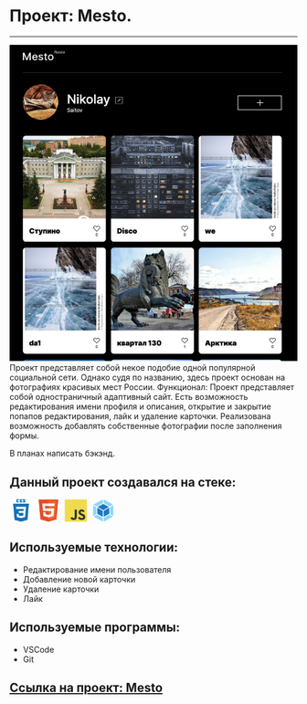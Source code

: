 # Проект: Mesto.
---
![Картинка, Путешествие по России](https://github.com/nikolaysaitov/mesto/blob/main/src/images/%D0%A1%D0%BD%D0%B8%D0%BC%D0%BE%D0%BA%20%D1%8D%D0%BA%D1%80%D0%B0%D0%BD%D0%B0%202022-04-17%20%D0%B2%2018.30.07.jpg)
</br>
Проект представляет собой некое подобие одной популярной социальной сети. Однако судя по названию, здесь проект основан на фотографиях красивых мест России.
Функционал: Проект представляет собой одностраничный адаптивный сайт. Есть возможность редактирования имени профиля и описания, открытие и закрытие попапов редактирования, лайк и удаление карточки. Реализована возможность добавлять собственные фотографии после заполнения формы.

В планах написать бэкэнд.
 
## Данный проект создавался на стеке:
 <img src="https://github.com/devicons/devicon/blob/master/icons/css3/css3-plain-wordmark.svg"  title="CSS3" alt="CSS" width="40" height="40"/>&nbsp;
 <img src="https://github.com/devicons/devicon/blob/master/icons/html5/html5-original.svg" title="HTML5" alt="HTML" width="40" height="40"/>&nbsp;
 <img src="https://github.com/devicons/devicon/blob/master/icons/javascript/javascript-original.svg" title="HTML5" alt="HTML" width="40" height="40"/>&nbsp;
 <img src="https://github.com/devicons/devicon/blob/master/icons/webpack/webpack-original.svg" title="HTML5" alt="HTML" width="40" height="40"/>&nbsp;

## Используемые технологии:

- Редактирование имени пользователя
- Добавление новой карточки
- Удаление карточки
- Лайк

## Используемые программы:
- VSCode
- Git

## [Ссылка на проект: Mesto](https://nikolaysaitov.github.io/mesto/)
